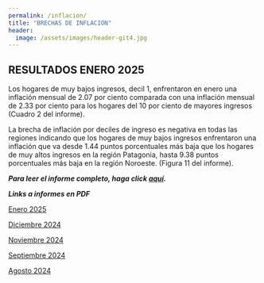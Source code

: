 ```yaml
---
permalink: /inflacion/
title: "BRECHAS DE INFLACION"
header:
  image: /assets/images/header-git4.jpg
---
```


## RESULTADOS ENERO 2025

 Los hogares de muy bajos ingresos, decil 1, enfrentaron en enero una inflación mensual de 2.07 por ciento comparada con una inflación mensual de 2.33 por ciento para los hogares del 10 por ciento de mayores ingresos (Cuadro 2 del informe).

La brecha de inflación por deciles de ingreso es negativa en todas las regiones indicando que los hogares de muy bajos ingresos enfrentaron una inflación que va desde 1.44 puntos porcentuales más baja que los hogares de muy altos ingresos en la región Patagonia, hasta 9.38 puntos porcentuales más baja en la región Noroeste.  (Figura 11 del informe).

***Para leer el informe completo, haga click [aquí](https://mrozada.github.io/brechas/).***


***Links a informes en PDF***

[Enero 2025](https://github.com/mrozada/mrozada.github.io/blob/master/assets/pdf/BRECHAS%20DE%20INFLACION%20-%202025-01.pdf)

[Diciembre 2024](https://github.com/mrozada/mrozada.github.io/blob/master/assets/pdf/BRECHAS%20DE%20INFLACION%20-%202024-12.pdf)

[Noviembre 2024](https://github.com/mrozada/mrozada.github.io/blob/master/assets/pdf/BRECHAS%20DE%20INFLACION%20-%202024-11.pdf)

[Septiembre 2024](https://github.com/mrozada/mrozada.github.io/blob/master/assets/pdf/BRECHAS%20DE%20INFLACION%20-%202024-09.pdf)

[Agosto 2024](https://github.com/mrozada/mrozada.github.io/blob/master/assets/pdf/BRECHAS%20DE%20INFLACION%20-%202024-08.pdf)